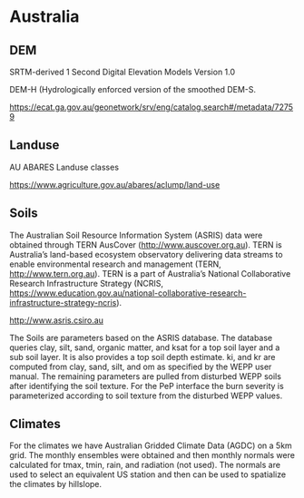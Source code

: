 # Australia

## DEM

SRTM-derived 1 Second Digital Elevation Models Version 1.0

DEM-H (Hydrologically enforced version of the smoothed DEM-S.

https://ecat.ga.gov.au/geonetwork/srv/eng/catalog.search#/metadata/72759

## Landuse

AU ABARES Landuse classes

https://www.agriculture.gov.au/abares/aclump/land-use


## Soils

The Australian Soil Resource Information System (ASRIS) data were obtained through TERN AusCover (http://www.auscover.org.au). TERN is Australia’s land-based ecosystem observatory delivering data streams to enable environmental research and management (TERN, http://www.tern.org.au). TERN is a part of Australia’s National Collaborative Research Infrastructure Strategy (NCRIS, https://www.education.gov.au/national-collaborative-research-infrastructure-strategy-ncris). 

http://www.asris.csiro.au

The Soils are parameters based on the ASRIS database. The database queries clay, silt, sand, organic matter, and ksat for a top soil layer and a sub soil layer. It is also provides a top soil depth estimate. ki, and kr are computed from clay, sand, silt, and om as specified by the WEPP user manual. The remaining parameters are pulled from disturbed WEPP soils after identifying the soil texture. For the PeP interface the burn severity is parameterized according to soil texture from the disturbed WEPP values.
 
 ## Climates
 
 
For the climates we have Australian Gridded Climate Data (AGDC) on a 5km grid. The monthly ensembles were obtained and then monthly normals were calculated for tmax, tmin, rain, and radiation (not used). The normals are used to select an equivalent US station and then can be used to spatialize the climates by hillslope.
 
